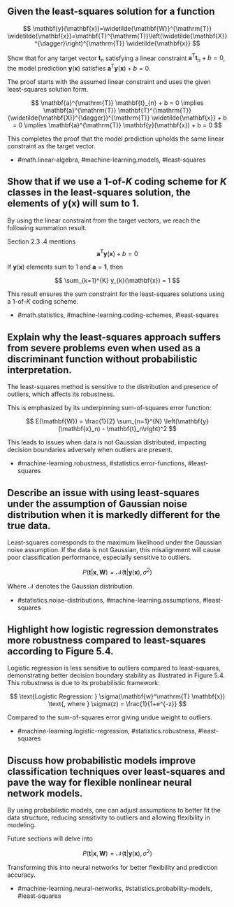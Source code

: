 ## Given the least-squares solution for a function

$$
\mathbf{y}(\mathbf{x})=\widetilde{\mathbf{W}}^{\mathrm{T}} \widetilde{\mathbf{x}}=\mathbf{T}^{\mathrm{T}}\left(\widetilde{\mathbf{X}}^{\dagger}\right)^{\mathrm{T}} \widetilde{\mathbf{x}}
$$

Show that for any target vector $\mathbf{t}_n$ satisfying a linear constraint $\mathbf{a}^{\mathrm{T}} \mathbf{t}_{n} + b = 0$, the model prediction $\mathbf{y}(\mathbf{x})$ satisfies $\mathbf{a}^{\mathrm{T}} \mathbf{y}(\mathbf{x}) + b = 0$.

The proof starts with the assumed linear constraint and uses the given least-squares solution form.

$$
\mathbf{a}^{\mathrm{T}} \mathbf{t}_{n} + b = 0 \implies \mathbf{a}^{\mathrm{T}} \mathbf{T}^{\mathrm{T}} (\widetilde{\mathbf{X}}^{\dagger})^{\mathrm{T}} \widetilde{\mathbf{x}} + b = 0 \implies \mathbf{a}^{\mathrm{T}} \mathbf{y}(\mathbf{x}) + b = 0
$$

This completes the proof that the model prediction upholds the same linear constraint as the target vector.

- #math.linear-algebra, #machine-learning.models, #least-squares

## Show that if we use a 1-of-$K$ coding scheme for $K$ classes in the least-squares solution, the elements of $\mathbf{y}(\mathbf{x})$ will sum to 1.

By using the linear constraint from the target vectors, we reach the following summation result.

Section 2.3 .4 mentions $$
\mathbf{a}^{\mathrm{T}} \mathbf{y}(\mathbf{x}) + b = 0
$$

If $\mathbf{y}(\mathbf{x})$ elements sum to 1 and $\mathbf{a} = \mathbf{1}$, then 

$$
\sum_{k=1}^{K} y_{k}(\mathbf{x}) = 1
$$

This result ensures the sum constraint for the least-squares solutions using a 1-of-$K$ coding scheme.

- #math.statistics, #machine-learning.coding-schemes, #least-squares

## Explain why the least-squares approach suffers from severe problems even when used as a discriminant function without probabilistic interpretation.

The least-squares method is sensitive to the distribution and presence of outliers, which affects its robustness. 

This is emphasized by its underpinning sum-of-squares error function: 

$$
E(\mathbf{W}) = \frac{1}{2} \sum_{n=1}^{N} \left(\mathbf{y}(\mathbf{x}_n) - \mathbf{t}_n\right)^2
$$

This leads to issues when data is not Gaussian distributed, impacting decision boundaries adversely when outliers are present.

- #machine-learning.robustness, #statistics.error-functions, #least-squares

## Describe an issue with using least-squares under the assumption of Gaussian noise distribution when it is markedly different for the true data.

Least-squares corresponds to the maximum likelihood under the Gaussian noise assumption. If the data is not Gaussian, this misalignment will cause poor classification performance, especially sensitive to outliers.

$$
P(\mathbf{t}|\mathbf{x}, \mathbf{W}) = \mathcal{N}(\mathbf{t}|\mathbf{y}(\mathbf{x}), \sigma^2)
$$

Where $\mathcal{N}$ denotes the Gaussian distribution.

- #statistics.noise-distributions, #machine-learning.assumptions, #least-squares

## Highlight how logistic regression demonstrates more robustness compared to least-squares according to Figure 5.4.

Logistic regression is less sensitive to outliers compared to least-squares, demonstrating better decision boundary stability as illustrated in Figure 5.4. This robustness is due to its probabilistic framework:

$$
\text{Logistic Regression: } \sigma(\mathbf{w}^\mathrm{T} \mathbf{x}) \text{, where } \sigma(z) = \frac{1}{1+e^{-z}}
$$

Compared to the sum-of-squares error giving undue weight to outliers.

- #machine-learning.logistic-regression, #statistics.robustness, #least-squares

## Discuss how probabilistic models improve classification techniques over least-squares and pave the way for flexible nonlinear neural network models.

By using probabilistic models, one can adjust assumptions to better fit the data structure, reducing sensitivity to outliers and allowing flexibility in modeling.

Future sections will delve into

$$
P(\mathbf{t}|\mathbf{x}, \mathbf{W}) = \mathcal{N}(\mathbf{t}|\mathbf{y}(\mathbf{x}), \sigma^2)
$$

Transforming this into neural networks for better flexibility and prediction accuracy.

- #machine-learning.neural-networks, #statistics.probability-models, #least-squares